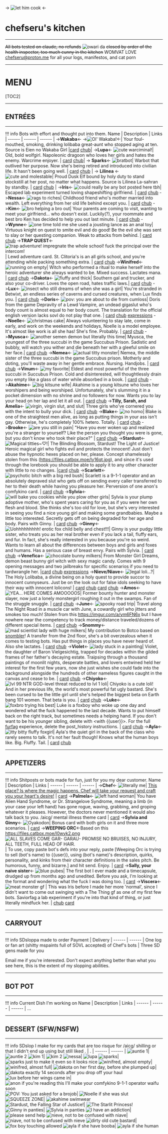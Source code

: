 -> ![let him cook](https://files.catbox.moe/lb59a6.PNG) <-

# chefseru's kitchen
***
~~All bots tested on claude, no refunds~~
![owari da](https://files.catbox.moe/cshb0y.PNG)
~~closed by order of the health inspector, too much cunny in the kitchen~~
WOMVAT LOVE
chefseru@proton.me for all your logs, manifestos, and cat porn

***
# MENU
[TOC2]
***
## ENTRÉES
***
!!! info
	Bots with effort and thought put into them.
Name | Description | Links | 
------ | ------ | ------ | 
->**Wakaba**<- ->![Ol' Wakaba!](https://files.catbox.moe/fp13f4.png)<-| Your foul-mouthed, smoking, drinking lolibaba great-aunt who stopped aging at ten. Source is Eien no Wakaba Girl |[card](https://files.catbox.moe/yl9osq.png) [chub](https://chub.ai/characters/chefseru/wakaba-221afe62)|
->**Lupa**<- ![cute warciminal!](https://files.catbox.moe/00wzyg.png)| Old, bold wolfgirl. Napoleonic dragoon who loves her girls and hates the enemy. Warcrime enjoyer. | [card](https://files.catbox.moe/8pty07.png) [chub](https://chub.ai/characters/chefseru/lupa-6165589c)|
-> **Sparks**<- ![bratbot](https://files.catbox.moe/u6urs0.png)| Warbot that outlived her purpose. Now she's being retired and introduced into civilian life. It hasn't been going well. | [card](https://files.catbox.moe/bz0wtk.png) [chub](https://chub.ai/characters/chefseru/sparks-089b083e) |
-> **Lilinea** <- ![cute and molestable](https://files.catbox.moe/v5r1g4.jpg)| Proud Dusk Elf bound by holy duty to stand stockstill at her post, no matter what happens. Source is Lilinea La-sahran by standby. | [card](https://files.catbox.moe/m208jx.png) [chub](https://chub.ai/characters/chefseru/lilinea-9b232b79) |
->**Iris**<- ![could really be any bot posted here tbh](https://files.catbox.moe/uhrjw4.png)| Escaped lab experiment turned loving shapeshifting girlfriend. | [card](https://files.catbox.moe/jch8zf.png) [chub](https://chub.ai/characters/chefseru/iris-e0b23f81)
->**Nessa**<- ![rags to riches](https://files.catbox.moe/9nlb6h.png)| Childhood friend who's mother married into wealth. Left everything from her old life behind except you. | [card](https://files.catbox.moe/14i1nm.png) [chub](https://chub.ai/characters/chefseru/nessa-d687e0fc)
->**Kim**<- ![bro helping a bro out](https://files.catbox.moe/tprupb.png)| Your parents are coming to visit, wanting to meet your girlfriend... who doesn't exist. Luckily(?), your roommate and best bro Ken has decided to help you out last minute. | [card](https://files.catbox.moe/e4299k.png) [chub](https://chub.ai/characters/chefseru/kim-fc47f693)
->**Wynne**<- ![one time told me she used a jousting lance as an anal toy](https://files.catbox.moe/ft9ahz.png)| Virtuous knight on quest to smite evil and do good! Be the evil she was sent to slay or her questing companion. Weak to attacks from behind. | [card](https://files.catbox.moe/o432n4.png) [chub](https://chub.ai/characters/chefseru/wynne-9d28f397)
->**TRAP QUEST**<- ![trap adventure! impregnate the whole school! fuck the principal over the intercom!](https://files.catbox.moe/pt9qv3.PNG)| Lewd adventure card. St. Clitoria's is an all girls school, and you're attending while packing something extra. | [card](https://files.catbox.moe/8jqnat.png) [chub](https://chub.ai/characters/chefseru/trap-quest-9e0969a6)
->**Winifred**<- ![running on empty](https://files.catbox.moe/6rr608.png)| Witch who performed a ritual to make herself into the heroic adventurer she always wanted to be. Mixed success. Lactates mana. | [card](https://files.catbox.moe/o5vp5c.png) [chub](https://chub.ai/characters/chefseru/winifred-c44427dc)
->**Dakota**<- ![fluffy and thick](https://files.catbox.moe/1lao6c.png)| Southern gal and trucker, and also your co-driver. Loves the open road, hates traffic laws.| [card](https://files.catbox.moe/36h1f3.png) [chub](https://www.chub.ai/characters/chefseru/dakota-e810197b)
->**Lux**<- ![insect who still dreams of when she was a girl](https://files.catbox.moe/v9xmeg.png)| You're stranded in Betwixt, an endless series of caverns and cursed creatures, when Lux finds you. | [card](https://files.catbox.moe/dl917h.png) [chub](https://chub.ai/characters/chefseru/lux-d3ebc928)
->**Doris**<- ![pov: you are about to die from cumloss](https://files.catbox.moe/9tc5j1.png)| Doris from the game Depravity of a Lewd Vampire, an undead gigaslut who's body count is almost equal to her body count. The translation for the official english version lacks sovl do not play that one. | [card](https://files.catbox.moe/7t2wn6.png) [chub](https://chub.ai/characters/chefseru/doris-68f61d07) [expressions](https://files.catbox.moe/b4y0mh.zip)
->**Noelle**<- ![christmas cake](https://files.catbox.moe/pyo3go.png)| Always volunteering to stay late, come in early, and work on the weekends and holidays, Noelle is a model employee. It's almost like work is all she has! She's fine. Probably. | [card](https://files.catbox.moe/o1hukn.png) [chub](https://www.chub.ai/characters/chefseru/noelle-e418d10a)
->**Myusca**<- ![another semen demon but literally this time](https://files.catbox.moe/rvnozm.png)| Myusca, the youngest of the three succubi in the game Succubus Prison. Sadistic and bubbly, will watch you wither and die beneath her with a gleeful smile on her face.| [card](https://files.catbox.moe/wf964f.png) [chub](https://chub.ai/characters/chefseru/myusca-3b43124d)
->**Nemea**<- ![actual titty monster](https://files.catbox.moe/28fv1w.png)| Nemea, the middle sister of the three succubi in the game Succubus prison. Motherly and doting, you'll waste away in her gentle embrace. Nursing. Handjobs. | [card](https://files.catbox.moe/gi2s5y.png) [chub](https://chub.ai/characters/chefseru/nemea-347a434e)
->**Vinum**<- ![my favorite](https://files.catbox.moe/krxc4w.png)| Eldest and most powerful of the three succubi in Succubus Prison. Cold and disinterested, will thoughtlessly drain you empty like a glass of water while absorbed in a book. | [card](https://files.catbox.moe/91i8rw.png) [chub](https://chub.ai/characters/chefseru/vinum-f9b45f29)
->**Akahime**<- ![big kitsune wife](https://files.catbox.moe/vil537.png)| Akahime is a young kitsune who loves her worshipers and being worshiped. Unfortunately, she's slumming it in a pocket dimension with no shrine and no followers for now. Wants you to lay your head on her lap and let it all out. | [card](https://files.catbox.moe/7s5hko.png) [chub](https://chub.ai/characters/chefseru/akahime-f7b5213f)
->**Tilly, Sarah, and Amelia**<- ![virgin, virgin slut, and slut](https://files.catbox.moe/k5g21b.png)| Three girls who've cornered you with the intent to bully your dick.  | [card](https://files.catbox.moe/n63klo.png) [chub]()
->**Blake**<- ![no homo](https://files.catbox.moe/g67zub.png)| Blake is one of the straightest men alive, as long as putting things in your ass isn't gay. Otherwise, he's completely 100% hetero. Totally. | [card](https://files.catbox.moe/4c0yk9.png) [chub](https://www.chub.ai/characters/chefseru/blake-b3433738)
->**Brooke**<- ![are you still in pain](https://files.catbox.moe/i6p4rk.jpg)| "Have you ever woken up and realized you're a stranger to yourself? Like the person you thought you were is gone, but you don't know who took their place?" | [card](https://files.catbox.moe/84u3l6.png) [chub](https://chub.ai/characters/chefseru/brooke-00b45684)
->**Stardust**<- ![Magical titties~♡!](https://files.catbox.moe/clv8ep.png)| The Blinding Blossom, Stardust! The Light of Justice! Heroic magical girl who fights evil and protects the innocent! Just don't abuse the hypnotic hexes placed on her, please. Concept shamelessly stolen from this (https://files.catbox.moe/ly16qt.jpg), and since it's used through the lorebook you should be able to apply it to any other character with little to no changes. |[card](https://files.catbox.moe/axuo8h.png) [chub](https://chub.ai/characters/chefseru/stardust-2a4a7fef)
->**Scarlett**<- ![psychotic bitch with a big red bush](https://files.catbox.moe/s9nbfv.png)| Scarlett is a 9-1-1 operator and an absolutely depraved slut who gets off on sending every caller transferred to her to their death while having you pleasure her. Perversion of one anon's comfykino card. | [card](https://files.catbox.moe/67ipaw.png) [chub](https://chub.ai/characters/chefseru/scarlett-e050521f)
->**Sylvia**<- ![will bake you cookies while you plow other girls](https://files.catbox.moe/5jka4s.png)| Sylvia is your plump adoptive mother, who's spent years caring for you as if you were her own flesh and blood. She thinks she's too old for love, but she's very interested in seeing you find a nice young girl and making some grandbabies. Maybe a little too interested. Secretly gets off on being degraded for her age and body. Pairs with Ginny. | [card](https://files.catbox.moe/qs237j.png) [chub](https://chub.ai/characters/chefseru/sylvia-254aea45)
->**Ginny**<- ![Uohhhhhhhhh! erotic fox child belly and chest!!!](https://files.catbox.moe/revt2s.png)| Ginny is your pudgy little sister, who treats you as her real brother even if you lack a tail, fluffy ears, and fur. In fact, she's really interested in you because you're so weird. Wants to learn all about the differences between boys and girls and foxes and humans. Has a serious case of breast envy. Pairs with Sylvia. | [card](https://files.catbox.moe/kmj976.png) [chub](https://chub.ai/characters/chefseru/ginny-6e5a7ce4)
->**Venefica**<- ![chocolate bunny milkers](https://files.catbox.moe/9bsfaa.png)| From Monster Girl Dreams, demon beast bunny girl witch with sexy magic candy. Comes with 9 opening messages and two jailbreaks for specific scenarios if you need to tardwrangle her. |[card](https://files.catbox.moe/oonpqg.png) [chub](https://chub.ai/characters/chefseru/venefica-a3283d05) [expressions](https://files.catbox.moe/l5voao.zip)
->**Nieve/Niave**<- ![legal loli...?](https://files.catbox.moe/govq3z.png)| The Holy Lolibaba, a divine being on a holy quest to provide succor to innocent cunnyseurs. Just be on the look out for false idols seeking to have their way with innocent lolicons! | [card](https://files.catbox.moe/bh9133.png) [chub](https://www.chub.ai/characters/chefseru/nieve-193e9381) [card](https://files.catbox.moe/qa85o7.png) [chub](https://chub.ai/characters/chefseru/niave)
->**Amos**<- ![YEA... HERE COMES AMOOOOOS](https://files.catbox.moe/n0bnds.png)| Former bounty hunter and monster slayer, now just a lonely monstergirl roughing it out in the swamps. Fan of the struggle snuggle. | [card](https://files.catbox.moe/118kjk.png) [chub](https://chub.ai/characters/chefseru/amos-f163c131)
->**June**<- ![spooky road trip](https://files.catbox.moe/rtr6ld.png)| Travel along The Night Road in a muscle car with June, a cowardly girl who jitters and smokes too much! Stolen from this https://imgur.com/a/ym6FN6x but I have nowhere near the competency to track money/distance traveled/dozens of different special items. | [card](https://files.catbox.moe/wclc44.png) [chub](https://chub.ai/characters/chefseru/june-71c02a80)
->**Snommy**<- ![mad scientist lady with huge milkers](https://files.catbox.moe/y9m8jr.png)| My contribution to Botco based on [snombler](https://chub.ai/users/snombler)! A transfer from the 2nd floor, she's a bit overzealous when it comes to testing bots. Has put things in places you have never heard of. Also she lactates. | [card](https://files.catbox.moe/p0dl9f.png) [chub](https://chub.ai/characters/chefseru/snommy-2ac003d8)
->**Violet**<- ![lady stuck in a painting](https://files.catbox.moe/h7ci32.jpg)| Violet, the daughter of Baron Vielgesichtig, trapped for decades within the gilded frames of her father's decaying estate. Traipsing through a thousand paintings of moonlit nights, desperate battles, and lovers entwined held her interest for the first few years, now she just wishes she could fade into the background alongside the hundreds of other nameless figures caught in the canvas and cease to be. | [card](https://files.catbox.moe/wet6kz.png) [chub](https://chub.ai/characters/chefseru/violet-e4f6ec4d)
->**Chiyoko**<- ![lvl 99 NTR GOD-level threat reduced to lvl 1 loli](https://files.catbox.moe/29zllz.png)| Chiyoko is a cute loli! And in her previous life, the world's most powerful fat ugly bastard. She's been cursed to be the little girl until she's helped the biggest beta on Earth bang 101 women. That beta is you. | [card](https://files.catbox.moe/lcz8rh.png) [chub](https://chub.ai/characters/chefseru/chiyoko-28604979)
->**Luke**<- ![foxbro trying his best](https://files.catbox.moe/8gquyb.jpg)| Luke is a foxboy who woke up one day and wondered what the fuck happened to the last decade. Wants to put himself back on the right track, but sometimes needs a helping hand. If you don't want to be his younger sibling, delete with <with {{user}}>. For the full [furfag](https://files.catbox.moe/nc5l30.png) experience, delete the post_history instructions. | [card](https://files.catbox.moe/ynk0pr.png) [chub](https://chub.ai/characters/chefseru/luke-5fcda9f6)
->**Ayla**<- ![itty bitty fluffy foxgirl](https://files.catbox.moe/94cu5d.png)| Ayla's the quiet girl in the back of the class who rarely seems to talk. It's not her fault though! Knows what the human boys like. Big. Fluffy. Tail. | [card](https://files.catbox.moe/j64fqq.png) [chub](https://www.chub.ai/characters/chefseru/ayla-8b33514a)

***
## APPETIZERS 
***
!!! info
	Shitposts or bots made for fun, just for you my dear customer.
Name | Description | Links | 
------ | ------ | ------ | 
->**Chef**<- ![literally me](https://files.catbox.moe/kukyg8.png)| [This place? Is where the magic happens. Chef will take your request and craft you your heart's desire!](https://www.youtube.com/watch?v=u_776fo3XHc) | [card](https://files.catbox.moe/fjtcr6.png)
->**Palmela**<- ![left hand woman](https://files.catbox.moe/vh2gt0.png)| You have Alien Hand Syndrome, or Dr. Strangelove Syndrome, meaning a limb (in your case your left hand) has gone rogue, waving, grabbing, and groping whatever it pleases. However, the doctors never mentioned it would also talk back to you. /aicg/ mental illness theme card | [card](https://files.catbox.moe/igl30f.png)
->**Sylvia and Ginny**<- ![Oyakodon](https://files.catbox.moe/9s35ry.png)| Bonus card with both girls on it and three more scenarios. | [card](https://files.catbox.moe/386zs1.png)
->**WEEPING ORC**<-Based on this https://files.catbox.moe/l0wyk2.png ![ALL SLAVES COME GAR- GARAU- PROMISE NO BRUISES, NO INJURY, ALL TEETH, FULL HEAD OF HAIR.](https://files.catbox.moe/nk23st.jpg)| To use, copy paste bot's defs into your reply, paste [Weeping Orc is trying to sell (bot's name) to {{user}}, using (bot's name)'s description, quirks, personality, and kinks from their character definitions in the sales pitch. Be humorous, funny, and bizarre.] and hit send. Enjoy. | [card](https://files.catbox.moe/16gn26.png)
->**Sally, your naive sister**<- ![blue pubes](https://files.catbox.moe/kzfzqz.png)| The first bot I ever made and a timecapsule, drudged up from months ago and unedited. Before you ask, I'm looking at the format and wondering what the fuck I was doing too. | [card](https://files.catbox.moe/e3czwj.png)
->**Viscera**<- ![meat monster gf](https://files.catbox.moe/u6idfr.png) | This was Iris before I made her more 'normal', since I didn't want to come out swinging with a The Thing gf as one of my first few bots. Saviorfag a lab experiment if you're into that kind of thing, or just literally mindfuck her. | [chub](https://chub.ai/characters/Anonymous/viscera-2e50a379) [card](https://files.catbox.moe/v6joen.png)

***
## CARRYOUT
***
!!! info
	SDsloppa made to order
Payment | Delivery |
------ | ------ |
One log or fan art (shitty mspaints full of SOVL accepted) of Chef's bots | Three SD gens made for you

Email me if you're interested. Don't expect anything better than what you see here, this is the extent of my slopping abilities.

***
## BOT POT
***
!!!	info
	Current Dish I'm working on
Name | Description | Links |
------ | ------ | ------ | 
...

***
## DESSERT (SFW/NSFW)
***
!!! info
	SDslop I make for my cards that are too risque for /aicg/ shilling or that I didn't end up using but still liked
. | . |
------ | ------ |
![auntie 1](https://files.catbox.moe/2mk6i7.png)| ![auntie 2](https://files.catbox.moe/r29ls3.png)
![kim 1](https://files.catbox.moe/aoxze9.png)| ![kim 2](https://files.catbox.moe/0jh9ns.png)
![nessa](https://files.catbox.moe/t9wkav.png)| ![lupa](https://files.catbox.moe/rb60we.png)
![sparks](https://files.catbox.moe/591kpi.png)| ![sparks just to make it even so it looks nice](https://files.catbox.moe/uq77ud.png)
![winifred, almost empty](https://files.catbox.moe/szmb2x.png)| ![winifred, almost full](https://files.catbox.moe/2m61io.png)|
![dakota on her first day, before she plumped up](https://files.catbox.moe/7dxm8i.png)| ![dakota exactly 14 seconds after you drop off your haul](https://files.catbox.moe/ccdjb6.png)
![lux before her wings came in](https://files.catbox.moe/sfvlwp.png)| ![anon if you're reading this I'll make your comfykino 9-1-1 operator waifu soon](https://files.catbox.moe/q9zxpe.png)
![POV: You just asked for a brojob](https://files.catbox.moe/3c1w9q.png)| ![Noelle if she was slut](https://files.catbox.moe/h4p9ho.png)
![SQUEEZE ZONE](https://files.catbox.moe/4btif5.png)| ![akahime swimwear](https://files.catbox.moe/b3qqa4.png)
![Stardust, the Falling Star of Justice!](https://files.catbox.moe/azrarj.png)| ![The Starlit Princess!](https://files.catbox.moe/x1nuwm.png)
![Ginny in panties](https://files.catbox.moe/eagl4q.png)| ![Sylvia in panties](https://files.catbox.moe/5jaxd9.png)
![I have an addiction](https://files.catbox.moe/wdfplz.png)| ![please send help](https://files.catbox.moe/inc6z2.png)
![nieve, not to be confused with niave](https://files.catbox.moe/zmrco1.png)| ![niave, not to be confused with nieve](https://files.catbox.moe/k3yabx.png)
![dirty old cute bastard](https://files.catbox.moe/9cs8c1.png)| ![fox boy touching allowed](https://files.catbox.moe/2rsln5.png)
![ayla if she have booba](https://files.catbox.moe/7382ro.png)| ![ayla if she human](https://files.catbox.moe/h8y42d.png)